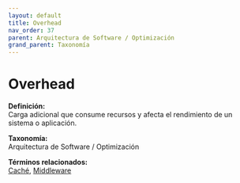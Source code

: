 ```yaml
---
layout: default
title: Overhead
nav_order: 37
parent: Arquitectura de Software / Optimización
grand_parent: Taxonomía
---
```


# Overhead

**Definición:**  
Carga adicional que consume recursos y afecta el rendimiento de un sistema o aplicación.

**Taxonomía:**  
Arquitectura de Software / Optimización

**Términos relacionados:**  
[Caché](https://maleniski.github.io/diccionario-angl-tec-mx/docs/taxonomia/arquitectura--de--software--/--optimización/cach.html), [Middleware](https://maleniski.github.io/diccionario-angl-tec-mx/docs/taxonomia/arquitectura--de--software--/--optimización/middleware.html)
